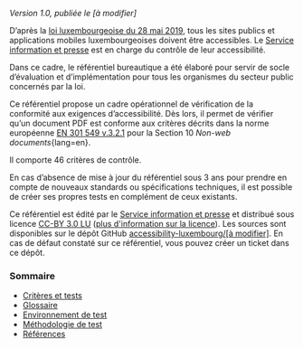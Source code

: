 *Version 1.0, publiée le [à modifier]*

D’après la [loi luxembourgeoise du 28 mai 2019](http://legilux.public.lu/eli/etat/leg/loi/2019/05/28/a373/jo), tous les sites publics et applications mobiles luxembourgeoises doivent être accessibles. Le [Service information et presse](https://sip.gouvernement.lu/) est en charge du contrôle de leur accessibilité.

Dans ce cadre, le référentiel bureautique a été élaboré pour servir de socle d’évaluation et d’implémentation pour tous les organismes du secteur public concernés par la loi.

Ce référentiel propose un cadre opérationnel de vérification de la conformité aux exigences d’accessibilité. Dès lors, il permet de vérifier qu’un document PDF est conforme aux critères décrits dans la norme européenne [EN 301 549 v.3.2.1](https://www.etsi.org/deliver/etsi_en/301500_301599/301549/03.02.01_60/en_301549v030201p.pdf) pour la Section 10 *Non-web documents*{lang=en}.

Il comporte 46 critères de contrôle.

En cas d’absence de mise à jour du référentiel sous 3 ans pour prendre en compte de nouveaux standards ou spécifications techniques, il est possible de créer ses propres tests en complément de ceux existants.

Ce référentiel est édité par le [Service information et presse](https://sip.gouvernement.lu/) et distribué sous licence [CC-BY 3.0 LU](https://creativecommons.org/licenses/by/3.0/lu/) ([plus d'information sur la licence](../licence.md)). Les sources sont disponibles sur le dépôt GitHub [accessibility-luxembourg/[à modifier]](https://github.com/accessibility-luxembourg/).
En cas de défaut constaté sur ce référentiel, vous pouvez créer un ticket dans ce dépôt. 


### Sommaire

- [Critères et tests](referentiel-technique.md)
- [Glossaire](glossaire.md)
- [Environnement de test](environnement.md)
- [Méthodologie de test](methodologie.md)
- [Références](references.md)

